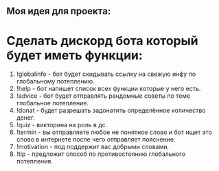 ## Моя идея для проекта:
# Сделать дискорд бота который будет иметь функции:
1. !globalinfo - бот будет скидывать ссылку на свежую инфу по глобальному потеплению.
2. !help - бот напишет список всех функции которые у него есть.
3. !advice - бот будет отправлять рандомные советы по теме глобальное потепление.
4. !donat - будет разрешать задонатить определённое количество денег.
5. !quiz - викторина на роль в дс.
6. !termin - вы отправляете любое не понятное слово и бот ищет это слово в интернете после чего отправляет пояснение.
7. !motivation - под поддержит вас добрыми словами.
8. !tip - предложит способ по противостоянию глобального потепления.
